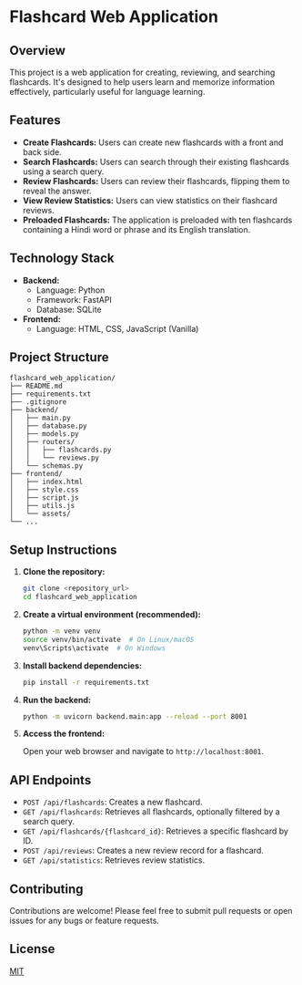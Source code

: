 # Flashcard Web Application

## Overview

This project is a web application for creating, reviewing, and searching flashcards. It's designed to help users learn and memorize information effectively, particularly useful for language learning.

## Features

*   **Create Flashcards:** Users can create new flashcards with a front and back side.
*   **Search Flashcards:** Users can search through their existing flashcards using a search query.
*   **Review Flashcards:** Users can review their flashcards, flipping them to reveal the answer.
*   **View Review Statistics:** Users can view statistics on their flashcard reviews.
*   **Preloaded Flashcards:** The application is preloaded with ten flashcards containing a Hindi word or phrase and its English translation.

## Technology Stack

*   **Backend:**
    *   Language: Python
    *   Framework: FastAPI
    *   Database: SQLite
*   **Frontend:**
    *   Language: HTML, CSS, JavaScript (Vanilla)

## Project Structure

```
flashcard_web_application/
├── README.md
├── requirements.txt
├── .gitignore
├── backend/
│   ├── main.py
│   ├── database.py
│   ├── models.py
│   ├── routers/
│   │   ├── flashcards.py
│   │   └── reviews.py
│   └── schemas.py
├── frontend/
│   ├── index.html
│   ├── style.css
│   ├── script.js
│   ├── utils.js
│   └── assets/
└── ...
```

## Setup Instructions

1.  **Clone the repository:**

    ```bash
    git clone <repository_url>
    cd flashcard_web_application
    ```

2.  **Create a virtual environment (recommended):**

    ```bash
    python -m venv venv
    source venv/bin/activate  # On Linux/macOS
    venv\Scripts\activate  # On Windows
    ```

3.  **Install backend dependencies:**

    ```bash
    pip install -r requirements.txt
    ```

4.  **Run the backend:**

    ```bash
    python -m uvicorn backend.main:app --reload --port 8001
    ```

5.  **Access the frontend:**

    Open your web browser and navigate to `http://localhost:8001`.

## API Endpoints

*   `POST /api/flashcards`: Creates a new flashcard.
*   `GET /api/flashcards`: Retrieves all flashcards, optionally filtered by a search query.
*   `GET /api/flashcards/{flashcard_id}`: Retrieves a specific flashcard by ID.
*   `POST /api/reviews`: Creates a new review record for a flashcard.
*   `GET /api/statistics`: Retrieves review statistics.

## Contributing

Contributions are welcome! Please feel free to submit pull requests or open issues for any bugs or feature requests.

## License

[MIT](LICENSE)